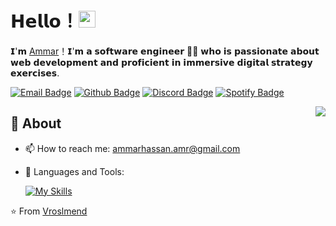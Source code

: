 # 𝗛𝗲𝗹𝗹𝗼！<img src="https://user-images.githubusercontent.com/5679180/79618120-0daffb80-80be-11ea-819e-d2b0fa904d07.gif" width="27px"> 

𝗜'𝗺 [Ammar](https://github.com/vroslmend)！𝗜'𝗺 𝗮 𝘀𝗼𝗳𝘁𝘄𝗮𝗿𝗲 𝗲𝗻𝗴𝗶𝗻𝗲𝗲𝗿 👨‍💻 𝘄𝗵𝗼 𝗶𝘀 𝗽𝗮𝘀𝘀𝗶𝗼𝗻𝗮𝘁𝗲 𝗮𝗯𝗼𝘂𝘁 𝘄𝗲𝗯 𝗱𝗲𝘃𝗲𝗹𝗼𝗽𝗺𝗲𝗻𝘁 𝗮𝗻𝗱 𝗽𝗿𝗼𝗳𝗶𝗰𝗶𝗲𝗻𝘁 𝗶𝗻 𝗶𝗺𝗺𝗲𝗿𝘀𝗶𝘃𝗲 𝗱𝗶𝗴𝗶𝘁𝗮𝗹 𝘀𝘁𝗿𝗮𝘁𝗲𝗴𝘆 𝗲𝘅𝗲𝗿𝗰𝗶𝘀𝗲𝘀.

[![Email Badge](https://img.shields.io/badge/-Email-c14438?style=flat-square&logo=Gmail&logoColor=white&link=mailto:yaronhuang@foxmail.com)](mailto:ammarhassan.amr@gmail.com)
[![Github Badge](https://img.shields.io/badge/-Github-232323?style=flat-square&logo=Github&logoColor=white&link=https://github.com/vroslmend)](https://github.com/vroslmend)
[![Discord Badge](https://img.shields.io/badge/Discord-7289da?logo=discord&logoColor=white)](https://discordapp.com/users/393350582112485379)
[![Spotify Badge](https://img.shields.io/badge/Spotify-1DB954?logo=spotify&logoColor=white)](https://open.spotify.com/user/6tf81fs0qm2akdo4yt1wp1akw?si=3170b2a202c44fac)

<img align="right" src="https://github-readme-stats.vercel.app/api?username=vroslmend&show_icons=true&hide_border=true">

## 🧐 About
<!---
- 👨‍💻 My blog:
--->
- 📫 How to reach me: ammarhassan.amr@gmail.com
- 🌱 Languages and Tools: 


  [![My Skills](https://skillicons.dev/icons?i=js,html,css,react,nodejs,npm,mysql,java,vscode,git,figma,firebase&perline=6)](https://skillicons.dev)



⭐️ From [Vroslmend](https://github.com/vroslmend)
 



<!---
vroslmend/vroslmend is a ✨ special ✨ repository because its `README.md` (this file) appears on your GitHub profile.
You can click the Preview link to take a look at your changes.
--->
